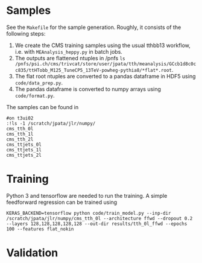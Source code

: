 # Samples

See the `Makefile` for the sample generation. Roughly, it consists of the following steps:

1. We create the CMS training samples using the usual tthbb13 workflow, i.e. with `MEAnalysis_heppy.py` in batch jobs.
2. The outputs are flattened ntuples in /pnfs `ls /pnfs/psi.ch/cms/trivcat/store/user/jpata/tth/meanalysis/GCcb1d8c0cc835/ttHTobb_M125_TuneCP5_13TeV-powheg-pythia8/*flat*.root`.
2. The flat root ntuples are converted to a pandas dataframe in HDF5 using `code/data_prep.py`.
3. The pandas dataframe is converted to numpy arrays using `code/format.py`.

The samples can be found in
~~~
#on t3ui02
:!ls -1 /scratch/jpata/jlr/numpy/
cms_tth_0l
cms_tth_1l
cms_tth_2l
cms_ttjets_0l
cms_ttjets_1l
cms_ttjets_2l

~~~

# Training

Python 3 and tensorflow are needed to run the training. A simple feedforward regression can be trained using
~~~
KERAS_BACKEND=tensorflow python code/train_model.py --inp-dir /scratch/jpata/jlr/numpy/cms_tth_0l --architecture ffwd --dropout 0.2 --layers 128,128,128,128,128 --out-dir results/tth_0l_ffwd --epochs 100 --features flat_nokin
~~~

# Validation
